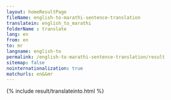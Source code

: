 ```yaml
---
layout: homeResultPage
fileName: english-to-marathi-sentence-translation
translatein: english_to_marathi
folderName : translate
lang: en
from: en
to: mr
langname: english-to
permalink: /english-to-marathi-sentence-translation/result
sitemap: false
nointernationalization: true
matchurls: en&&mr
---
```

{% include result/translateinto.html %}

<script src="/js/result/translation.js" data-foldername="{{page.folderName}}" data-lang="{{page.lang}}"></script>
